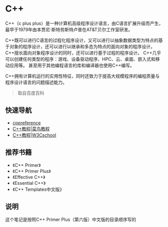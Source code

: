 # C++

C++（c plus plus）是一种计算机高级程序设计语言，由C语言扩展升级而产生，最早于1979年由本贾尼·斯特劳斯特卢普在AT&T贝尔工作室研发。

C++既可以进行C语言的过程化程序设计，又可以进行以抽象数据类型为特点的基于对象的程序设计，还可以进行以继承和多态为特点的面向对象的程序设计。C++擅长面向对象程序设计的同时，还可以进行基于过程的程序设计。 C++几乎可以创建任何类型的程序：游戏、设备驱动程序、HPC、云、桌面、嵌入式和移动应用等。 甚至用于其他编程语言的库和编译器也使用C++编写。

C++拥有计算机运行的实用性特征，同时还致力于提高大规模程序的编程质量与程序设计语言的问题描述能力。
> 取自百度百科

## 快速导航

- [cppreference](https://zh.cppreference.com/w/cpp "cppreference")
- [C++教程|菜鸟教程](https://www.runoob.com/cplusplus/cpp-tutorial.html "C++教程|菜鸟教程")
- [C++教程|W3Cschool](https://www.w3cschool.cn/cpp/ "C++教程|W3Cschool")

## 推荐书籍

- 《C++ Primer》
- 《C++ Primer Plus》
- 《Effective C++》
- 《Essential C++》
- 《C++ Templates中文版》

## 说明

这个笔记是按照C++ Primer Plus（第六版）中文版的目录顺序写的